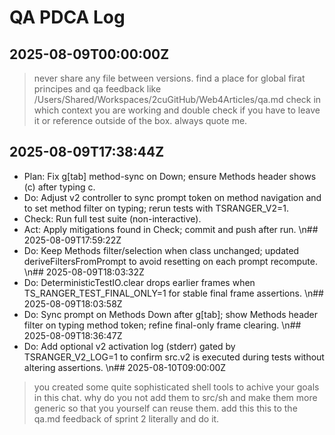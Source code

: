 # QA PDCA Log

## 2025-08-09T00:00:00Z
> never share any file between versions. 
> find a place for global firat principes and qa feedback like /Users/Shared/Workspaces/2cuGitHub/Web4Articles/qa.md
> check in which context you are working and double check if you have to leave it or reference outside of the box. always quote me.

## 2025-08-09T17:38:44Z
- Plan: Fix g[tab] method-sync on Down; ensure Methods header shows (c) after typing c.
- Do: Adjust v2 controller to sync prompt token on method navigation and to set method filter on typing; rerun tests with TSRANGER_V2=1.
- Check: Run full test suite (non-interactive).
- Act: Apply mitigations found in Check; commit and push after run.
\n## 2025-08-09T17:59:22Z
- Do: Keep Methods filter/selection when class unchanged; updated deriveFiltersFromPrompt to avoid resetting on each prompt recompute.
\n## 2025-08-09T18:03:32Z
- Do: DeterministicTestIO.clear drops earlier frames when TS_RANGER_TEST_FINAL_ONLY=1 for stable final frame assertions.
\n## 2025-08-09T18:03:58Z
- Do: Sync prompt on Methods Down after g[tab]; show Methods header filter on typing method token; refine final-only frame clearing.
\n## 2025-08-09T18:36:47Z
- Do: Add optional v2 activation log (stderr) gated by TSRANGER_V2_LOG=1 to confirm src.v2 is executed during tests without altering assertions.
\n## 2025-08-10T09:00:00Z
> you created some quite sophisticated shell tools to achive your goals in this chat. why do you not add them to src/sh  and make them more generic so that you yourself can reuse them. add this this to the qa.md feedback of sprint 2 literally and do it.
